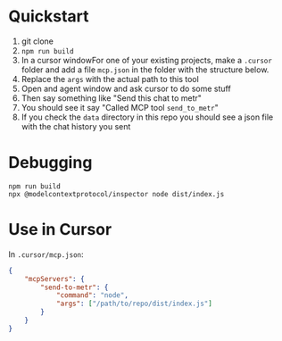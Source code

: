# Quickstart

1. git clone
2. `npm run build`
3. In a cursor windowFor one of your existing projects, make a `.cursor` folder and add a file `mcp.json` in the folder with the structure below. 
4. Replace the `args` with the actual path to this tool
5. Open and agent window and ask cursor to do some stuff
6. Then say something like "Send this chat to metr"
7. You should see it say "Called MCP tool `send_to_metr`"
8. If you check the `data` directory in this repo you should see a json file with the chat history you sent

# Debugging

```
npm run build
npx @modelcontextprotocol/inspector node dist/index.js
```

# Use in Cursor

In `.cursor/mcp.json`:

```json
{
	"mcpServers": {
		"send-to-metr": {
			"command": "node",
			"args": ["/path/to/repo/dist/index.js"]
		}
	}
}
```